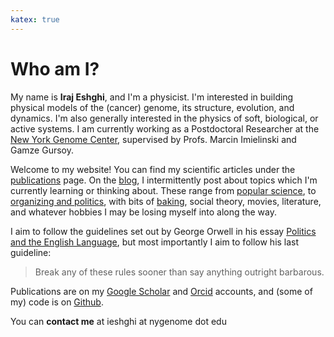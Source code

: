 ```yaml
---
katex: true
---
```

# Who am I?

My name is **Iraj Eshghi**, and I'm a physicist. I'm interested in building physical models of the (cancer) genome, its structure, evolution, and dynamics. I'm also generally interested in the physics of soft, biological, or active systems. I am currently working as a Postdoctoral Researcher at the [New York Genome Center](https://www.nygenome.org/), supervised by Profs. Marcin Imielinski and Gamze Gursoy.

Welcome to my website! You can find my scientific articles under the [publications](/boxes-and-squiggles/pubs) page. On the [blog](/boxes-and-squiggles/post), I intermittently post about topics which I'm currently learning or thinking about. These range from [popular science](https://softbites.org/author/ieshghi/), to [organizing and politics](https://magazine.scienceforthepeople.org/labor-special-issue/power-struggles/), with bits of [baking](/boxes-and-squiggles/post/11-14-2023-bread/), social theory, movies, literature, and whatever hobbies I may be losing myself into along the way.

I aim to follow the guidelines set out by George Orwell in his essay [Politics and the English Language](https://faculty.washington.edu/rsoder/EDLPS579/HonorsOrwellPoliticsEnglishLanguage.pdf), but most importantly I aim to follow his last guideline:
> Break any of these rules sooner than say anything outright barbarous.

Publications are on my [Google Scholar](https://scholar.google.com/citations?user=DnLtmq0AAAAJ&hl=en) and [Orcid](https://orcid.org/0000-0002-4527-7578) accounts, and (some of my) code is on [Github](https://github.com/ieshghi).

You can **contact me** at ieshghi at nygenome dot edu
